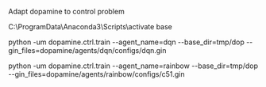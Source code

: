 Adapt dopamine to control problem

C:\ProgramData\Anaconda3\Scripts\activate base

python -um dopamine.ctrl.train --agent_name=dqn --base_dir=tmp/dop --gin_files=dopamine/agents/dqn/configs/dqn.gin

python -um dopamine.ctrl.train --agent_name=rainbow --base_dir=tmp/dop --gin_files=dopamine/agents/rainbow/configs/c51.gin